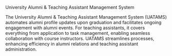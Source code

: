 University Alumni & Teaching Assistant Management System

The University Alumni & Teaching Assistant Management System (UATAMS) automates alumni profile updates upon graduation and facilitates ongoing engagement with alumni events. For teaching assistants, it covers everything from application to task management, enabling seamless collaboration with course instructors. UATAMS streamlines processes, enhancing efficiency in alumni relations and teaching assistant administration.
